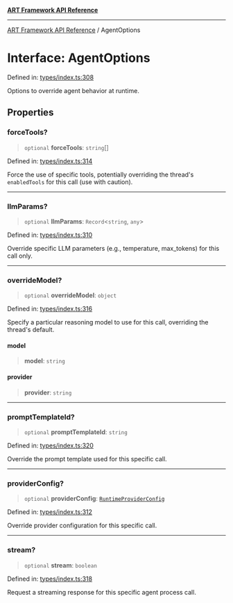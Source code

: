 [**ART Framework API Reference**](../README.md)

***

[ART Framework API Reference](../README.md) / AgentOptions

# Interface: AgentOptions

Defined in: [types/index.ts:308](https://github.com/hashangit/ART/blob/0c4f5068c86b5500db1290baa4792d44ebae7f9e/src/types/index.ts#L308)

Options to override agent behavior at runtime.

## Properties

### forceTools?

> `optional` **forceTools**: `string`[]

Defined in: [types/index.ts:314](https://github.com/hashangit/ART/blob/0c4f5068c86b5500db1290baa4792d44ebae7f9e/src/types/index.ts#L314)

Force the use of specific tools, potentially overriding the thread's `enabledTools` for this call (use with caution).

***

### llmParams?

> `optional` **llmParams**: `Record`\<`string`, `any`\>

Defined in: [types/index.ts:310](https://github.com/hashangit/ART/blob/0c4f5068c86b5500db1290baa4792d44ebae7f9e/src/types/index.ts#L310)

Override specific LLM parameters (e.g., temperature, max_tokens) for this call only.

***

### overrideModel?

> `optional` **overrideModel**: `object`

Defined in: [types/index.ts:316](https://github.com/hashangit/ART/blob/0c4f5068c86b5500db1290baa4792d44ebae7f9e/src/types/index.ts#L316)

Specify a particular reasoning model to use for this call, overriding the thread's default.

#### model

> **model**: `string`

#### provider

> **provider**: `string`

***

### promptTemplateId?

> `optional` **promptTemplateId**: `string`

Defined in: [types/index.ts:320](https://github.com/hashangit/ART/blob/0c4f5068c86b5500db1290baa4792d44ebae7f9e/src/types/index.ts#L320)

Override the prompt template used for this specific call.

***

### providerConfig?

> `optional` **providerConfig**: [`RuntimeProviderConfig`](RuntimeProviderConfig.md)

Defined in: [types/index.ts:312](https://github.com/hashangit/ART/blob/0c4f5068c86b5500db1290baa4792d44ebae7f9e/src/types/index.ts#L312)

Override provider configuration for this specific call.

***

### stream?

> `optional` **stream**: `boolean`

Defined in: [types/index.ts:318](https://github.com/hashangit/ART/blob/0c4f5068c86b5500db1290baa4792d44ebae7f9e/src/types/index.ts#L318)

Request a streaming response for this specific agent process call.
